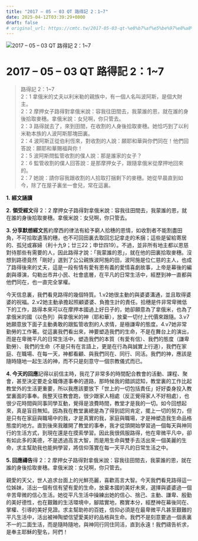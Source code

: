 ```yaml
---
title: "2017 – 05 – 03 QT 路得記 2：1~7"
date: 2025-04-12T03:39:29+0800
draft: false
# original_url: https://cmtc.tw/2017-05-03-qt-%e8%b7%af%e5%be%97%e8%a8%98-2%ef%bc%9a17
---
```


![2017 – 05 – 03 QT 路得記 2：1\~7](/images/qt.jpg   "2017 – 05 – 03 QT 路得記 2：1\~7")

# 2017 – 05 – 03 QT 路得記 2：1\~7

> 路得記 2：1\~7  
> 2：1 拿俄米的丈夫以利米勒的親族中，有一個人名叫波阿斯，是個大財主。  
> 2：2 摩押女子路得對拿俄米說：容我往田間去，我蒙誰的恩，就在誰的身後拾取麥穗。拿俄米說：女兒啊，你只管去。  
> 2：3 路得就去了，來到田間，在收割的人身後拾取麥穗。她恰巧到了以利米勒本族的人波阿斯那塊田裏。  
> 2：4 波阿斯正從伯利恆來，對收割的人說：願耶和華與你們同在！他們回答說：願耶和華賜福與你！  
> 2：5 波阿斯問監管收割的僕人說：那是誰家的女子？  
> 2：6 監管收割的僕人回答說：是那摩押女子，跟隨拿俄米從摩押地回來的。  
> 2：7 她說：請你容我跟收割的人拾取打捆剩下的麥穗。她從早晨直到如今，除了在屋子裏坐一會兒，常在這裏。

**1.** **經文誦讀**

**2.** **領受經文**得 2：2 摩押女子路得對拿俄米說：容我往田間去，我蒙誰的恩，就在誰的身後拾取麥穗。拿俄米說：女兒啊，你只管去。

**3. 分享默想經文**舊約摩西的律法有給予窮人拾穗的恩情，如收割者不能割盡田角，不可拾取遺落的穗，也不可回田裏去取回忘記拿走的禾捆；這些是留給寄居的、孤兒或寡婦（利十九9；廿三22；申廿四19）。不過，並非所有地主都以恩慈對待那些有需要的人，因此路得才說：「我蒙誰的恩」，就在他的田裏拾取麥穗。沒想到路德竟然「剛好」選到了公公親族波阿施的田，波阿施是位仁慈的主人，也成了路得後來的丈夫，這是一段有情有愛有恩有義的愛情喜劇故事，上帝是幕後的編劇與導演，勾勒出市井小民、社會底層，在平凡的日常生活中，經歷到神一直都與他們同在，也一直完全掌權。

今天信息裏，我們看見路得的幾個特質。1.v2她很主動的與婆婆溝通，並且取得婆婆的祝福。2.v2她主動承擔起照顧婆婆、負擔生計的責任。拾穗是件非常卑微低下的工作，路得本來可以在摩押本國過上好日子的，她卻願意為了拿俄米，也為了拿俄米的國（以色列）與拿俄米的神（耶和華），放棄一切付上代價來跟隨。3.v7她願意放下面子主動勇敢的跟監管收割的人求情，是極謙卑的態度。4.v7她非常勤勞的工作著。從這裏我們看出來，神要塑造我們的生命，不是在舞台上的演出，而是在卑微平凡的日常生活中，塑造我們的本質（有愛有信）、我們的態度（謙卑勤勞）、我們的生命（不是只有在言語上，更是在行為與誠實上行道），我們在家庭、在職場、在每一天，神都看顧、與我們同在、同行、同活。我們的神，應該是隨時隨地一起生活的神，而不只是刻意守一個宗教儀式而已。

**4. 今天的回應**記得以前信主時，我花了非常多的時間配合教會的活動、課程、聚會，甚至決定要走全職傳道事奉的道路，那時候我的錯誤認知，教堂裏的工作比起教堂外的生活更重要，所以我應該要放下「世上的一切包括責任」好好委身投入教堂裏面的事奉。我整天往教會跑，很少跟家人相處（反正覺得家人不好相處），也很少花時間與同事同學互動，覺得是浪費時間，教堂才是我的一切。如今回想起來，真是盲目無知。因為我在教堂裏總是為了得到認同肯定，擺上一切的努力，但是只有在家庭與職場中的我，才是真實的我，家庭與職場，才是神塑造我生命品格態度的地方。直到後來我離開了教堂的事奉，我才從頭開始學習過一個每天與神同行的生活方式，到現在還是在摸索學習。因此我很佩服路得，他在卑微平凡中，卻有如此多的美德，不是透過高言大智，而是用生命與雙手去活出來一個美麗的生命，求主幫助我也能夠學習，將信仰落實在每一天平凡的日常生活之中。

**5. 回應禱告**得 2：2 摩押女子路得對拿俄米說：容我往田間去，我蒙誰的恩，就在誰的身後拾取麥穗。拿俄米說：女兒啊，你只管去。

親愛的天父，世人追求台面上的光鮮亮麗，喜歡高言大智。今天我們看見路得這一位姊妹，活出一個有信有望有愛的生命，放棄本國的美好未來，選擇與婆婆過一個辛苦卑微的信心生活。她從平凡生活中操練出她的信心、捨己、主動、謙卑、殷勤的美好德性，也在艱難的生活環境中，腳踏實地，務實本分，經歷神在幕後同在、掌權、引導的美好見證。求主幫助祢的百姓，信仰必須是在最卑微平凡甚至艱難的平凡生活中，活出被神陶塑信望愛美好的品格與生命。我們不是刻意要過一個表裏不一的二面生活，而是隨時隨地，與神同行同住同活，直到永遠！我們禱告祈求，是奉主耶穌的聖名，阿們！